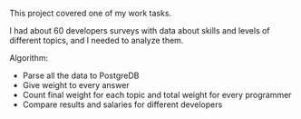 This project covered one of my work tasks. 

I had about 60 developers surveys with data about skills and levels of different topics, and I needed to analyze them. 

Algorithm:
- Parse all the data to PostgreDB
- Give weight to every answer
- Count final weight for each topic and total weight for every programmer
- Compare results and salaries for different developers
